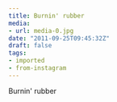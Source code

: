 ```yaml
---
title: Burnin' rubber
media:
- url: media-0.jpg
date: "2011-09-25T09:45:32Z"
draft: false
tags:
- imported
- from-instagram
---
```

Burnin' rubber
